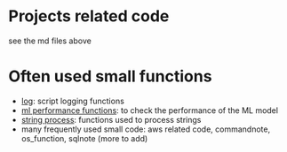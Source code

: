 # Projects related code

see the md files above

# Often used small functions

* [log](src/log.py): script logging functions
* [ml performance functions](src/performance_functions.py): to check the performance of the ML model
* [string process](src/string_process.py): functions used to process strings
* many frequently used small code: aws related code, commandnote, os_function, sqlnote
(more to add)

